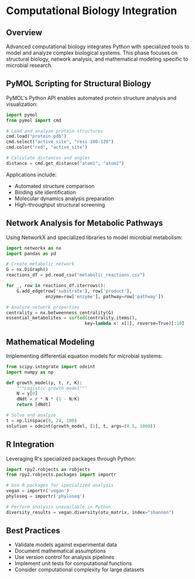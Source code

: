 # Computational Biology Integration

## Overview
Advanced computational biology integrates Python with specialized tools to model and analyze complex biological systems. This phase focuses on structural biology, network analysis, and mathematical modeling specific to microbial research.

## PyMOL Scripting for Structural Biology

PyMOL's Python API enables automated protein structure analysis and visualization:

```python
import pymol
from pymol import cmd

# Load and analyze protein structures
cmd.load("protein.pdb")
cmd.select("active_site", "resi 100-120")
cmd.color("red", "active_site")

# Calculate distances and angles
distance = cmd.get_distance("atom1", "atom2")
```

Applications include:
- Automated structure comparison
- Binding site identification
- Molecular dynamics analysis preparation
- High-throughput structural screening

## Network Analysis for Metabolic Pathways

Using NetworkX and specialized libraries to model microbial metabolism:

```python
import networkx as nx
import pandas as pd

# Create metabolic network
G = nx.DiGraph()
reactions_df = pd.read_csv("metabolic_reactions.csv")

for _, row in reactions_df.iterrows():
    G.add_edge(row['substrate'], row['product'], 
               enzyme=row['enzyme'], pathway=row['pathway'])

# Analyze network properties
centrality = nx.betweenness_centrality(G)
essential_metabolites = sorted(centrality.items(), 
                              key=lambda x: x[1], reverse=True)[:10]
```

## Mathematical Modeling

Implementing differential equation models for microbial systems:

```python
from scipy.integrate import odeint
import numpy as np

def growth_model(y, t, r, K):
    """Logistic growth model"""
    N = y[0]
    dNdt = r * N * (1 - N/K)
    return [dNdt]

# Solve and analyze
t = np.linspace(0, 24, 100)
solution = odeint(growth_model, [1], t, args=(0.5, 1000))
```

## R Integration

Leveraging R's specialized packages through Python:

```python
import rpy2.robjects as robjects
from rpy2.robjects.packages import importr

# Use R packages for specialized analysis
vegan = importr('vegan')
phyloseq = importr('phyloseq')

# Perform analysis unavailable in Python
diversity_results = vegan.diversity(otu_matrix, index="shannon")
```

## Best Practices

- Validate models against experimental data
- Document mathematical assumptions
- Use version control for analysis pipelines
- Implement unit tests for computational functions
- Consider computational complexity for large datasets
